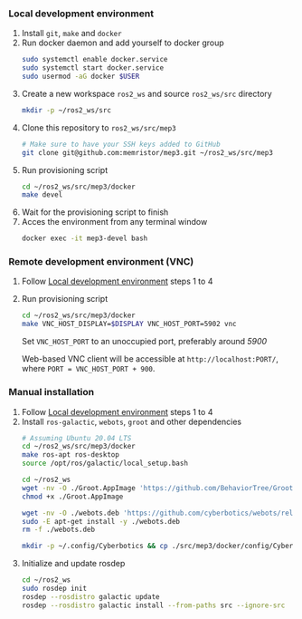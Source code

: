 ### Local development environment

1) Install `git`, `make` and `docker`
1) Run docker daemon and add yourself to docker group
    ```sh
    sudo systemctl enable docker.service
    sudo systemctl start docker.service
    sudo usermod -aG docker $USER
    ```
1) Create a new workspace `ros2_ws` and source `ros2_ws/src` directory
    ```sh
    mkdir -p ~/ros2_ws/src
    ```
1) Clone this repository to `ros2_ws/src/mep3`
    ```sh
    # Make sure to have your SSH keys added to GitHub
    git clone git@github.com:memristor/mep3.git ~/ros2_ws/src/mep3
    ```
1) Run provisioning script 
   ```sh
   cd ~/ros2_ws/src/mep3/docker
   make devel
   ```
1) Wait for the provisioning script to finish
1) Acces the environment from any terminal window
    ```sh
    docker exec -it mep3-devel bash
    ```

### Remote development environment (VNC)

1) Follow [Local development environment](#local-development-environment) steps 1 to 4
1) Run provisioning script
    ```sh
    cd ~/ros2_ws/src/mep3/docker
    make VNC_HOST_DISPLAY=$DISPLAY VNC_HOST_PORT=5902 vnc
    ```
    Set `VNC_HOST_PORT` to an unoccupied port, preferably around *5900*

    Web-based VNC client will be accessible at `http://localhost:PORT/`, where `PORT = VNC_HOST_PORT + 900`.

### Manual installation

1) Follow [Local development environment](#local-development-environment) steps 1 to 4
1) Install `ros-galactic`, `webots`, `groot` and other dependencies
    ```sh
    # Assuming Ubuntu 20.04 LTS
    cd ~/ros2_ws/src/mep3/docker
    make ros-apt ros-desktop
    source /opt/ros/galactic/local_setup.bash
    
    cd ~/ros2_ws
    wget -nv -O ./Groot.AppImage 'https://github.com/BehaviorTree/Groot/releases/download/1.0.0/Groot-1.0.0-x86_64.AppImage'
	chmod +x ./Groot.AppImage
    
    wget -nv -O ./webots.deb 'https://github.com/cyberbotics/webots/releases/download/R2022a/webots_2022a_amd64.deb'
	sudo -E apt-get install -y ./webots.deb
	rm -f ./webots.deb

    mkdir -p ~/.config/Cyberbotics && cp ./src/mep3/docker/config/Cyberobotics/ ~/.config/Cyberbotics/Webots-R2022a.conf
    ```
1) Initialize and update rosdep
    ``` sh
    cd ~/ros2_ws
    sudo rosdep init
    rosdep --rosdistro galactic update
    rosdep --rosdistro galactic install --from-paths src --ignore-src
    ```
